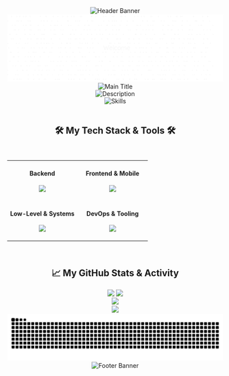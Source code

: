 <!-- 
======================================================================
HEADER: STYLED CAPSULE BANNER
======================================================================
-->
<div align="center">
  <img src="https://capsule-render.vercel.app/api?type=waving&color=0:39FF14,100:00C7FF&height=175§ion=header&text=Hello!%20%20^_~&fontSize=50&fontAlignY=38&animation=fadeIn&fontColor=ffffff" alt="Header Banner"/>
</div>

<!-- 
======================================================================
WELCOME BANNER
======================================================================
-->
<div align="center">
  <img src="https://raw.githubusercontent.com/drewbi/drewbi/master/welcome_banner2.svg" alt="Welcome Banner"/>
</div>

<!-- 
======================================================================
INTRO
======================================================================
-->
<div align="center">
  <img src="https://readme-typing-svg.herokuapp.com?font=Fira+Code&weight=700&size=32&duration=3000&pause=1000&color=39FF14¢er=true&vCenter=true&width=850&lines=Backend+Developer+%26+Cybersecurity+Enthusiast&cache_bust=1" alt="Main Title" />
</div>
<div align="center">
  <img src="https://readme-typing-svg.herokuapp.com?font=JetBrains+Mono&weight=500&size=20&duration=3000&pause=800&color=00C7FF¢er=true&vCenter=true&width=850&lines=Building+Secure+%26+Scalable+Systems;Passionate+about+Clean+Architecture" alt="Description" />
</div>
<div align="center">
  <img src="https://readme-typing-svg.herokuapp.com?font=JetBrains+Mono&weight=500&size=20&duration=3000&pause=1000&color=E6E6E6¢er=true&vCenter=true&width=850&lines=Core+Stack%3A+Python,+Django,+C%23,+.NET;Exploring%3A+Windows+Internals+%26+Web+Security" alt="Skills" />
</div>
<br>

<!-- 
======================================================================
TECH STACK SECTION 
======================================================================
-->
<h2 align="center">🛠️ My Tech Stack & Tools 🛠️</h2>
<br>
<table align="center" width="80%">
  <!-- Row 1 -->
  <tr>
    <td width="50%" valign="top" align="center">
      <h4><strong>Backend</strong></h4>
      <p>
        <a href="https://skillicons.dev">
          <img src="https://skillicons.dev/icons?i=python,django,cs,dotnet" />
        </a>
      </p>
    </td>
    <td width="50%" valign="top" align="center">
      <h4><strong>Frontend & Mobile</strong></h4>
      <p>
        <a href="https://skillicons.dev">
          <img src="https://skillicons.dev/icons?i=js,html,css,maui" />
        </a>
      </p>
    </td>
  </tr>
  <!-- Row 2 -->
  <tr>
    <td width="50%" valign="top" align="center">
      <h4><strong>Low-Level & Systems</strong></h4>
      <p>
        <a href="https://skillicons.dev">
          <img src="https://skillicons.dev/icons?i=cpp,linux" />
        </a>
      </p>
    </td>
    <td width="50%" valign="top" align="center">
      <h4><strong>DevOps & Tooling</strong></h4>
      <p>
        <a href="https://skillicons.dev">
          <img src="https://skillicons.dev/icons?i=git,docker" />
        </a>
      </p>
    </td>
  </tr>
</table>
<br>

<!-- 
======================================================================
GITHUB STATS SECTION 
======================================================================
-->
<h2 align="center">📈 My GitHub Stats & Activity</h2>

<div align="center">
  <!-- GitHub Stats Card (FIXED URL) -->
  <img height="180em" src="https://github-readme-stats.vercel.app/api?username=hosseinghDev&show_icons=true&hide_border=true&bg_color=0D1117&title_color=39FF14&icon_color=00C7FF&text_color=E6E6E6"/>
  <!-- Top Languages Card -->
  <img height="180em" src="https://github-readme-stats.vercel.app/api/top-langs/?username=hosseinghDev&layout=compact&langs_count=8&hide_border=true&bg_color=0D1117&title_color=39FF14&text_color=E6E6E6"/>
</div>

<div align="center">
  <!-- GitHub Streak Stats -->
  <img src="https://github-readme-streak-stats.herokuapp.com/?user=hosseinghDev&theme=black-ice&hide_border=true&background=0D1117&stroke=39FF14&ring=00C7FF&fire=39FF14"/>
</div>

<div align="center">
  <!-- GitHub Activity Graph -->
  <img src="https://github-readme-activity-graph.vercel.app/graph?username=hosseinghDev&bg_color=0D1117&color=39FF14&line=00C7FF&point=E6E6E6&area=true&hide_border=true"/>
</div>

<!-- 
======================================================================
SNAKE ANIMATION
======================================================================
-->
<div align="center">
  <img src="https://raw.githubusercontent.com/hosseinghDev/hosseinghDev/output/github-snake.svg" alt="Snake animation" />
</div>

<!-- 
======================================================================
FOOTER
======================================================================
-->
<div align="center">
  <img src="https://capsule-render.vercel.app/api?type=waving&color=0:39FF14,100:00C7FF&height=150§ion=footer&text=Every%20keystroke%20is%20a%20choice...%20The%20world%20is%20just%20a%20script%20you%20can%20rewrite.%20%F0%9F%A4%96&fontSize=18&fontAlignY=45&animation=fadeIn&fontColor=ffffff" alt="Footer Banner"/>
</div>
